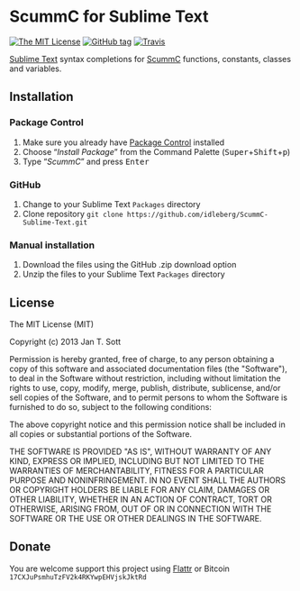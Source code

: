 # ScummC for Sublime Text

[![The MIT License](https://img.shields.io/badge/license-MIT-orange.svg?style=flat-square)](http://opensource.org/licenses/MIT)
[![GitHub tag](https://img.shields.io/github/tag/idleberg/ScummC-Sublime-Text.svg?style=flat-square)](https://github.com/idleberg/ScummC-Sublime-Text/tags)
[![Travis](https://img.shields.io/travis/idleberg/ScummC-Sublime-Text.svg?style=flat-square)](https://travis-ci.org/idleberg/ScummC-Sublime-Text)

[Sublime Text](http://www.sublimetext.com/) syntax completions for [ScummC](https://github.com/AlbanBedel/scummc) functions, constants, classes and variables.

## Installation

### Package Control

1. Make sure you already have [Package Control](http://wbond.net/sublime_packages/package_control/) installed
2. Choose “*Install Package*” from the Command Palette (<kbd>Super</kbd>+<kbd>Shift</kbd>+<kbd>p</kbd>)
3. Type “*ScummC*” and press <kbd>Enter</kbd>

### GitHub

1. Change to your Sublime Text `Packages` directory
2. Clone repository `git clone https://github.com/idleberg/ScummC-Sublime-Text.git`

### Manual installation

1. Download the files using the GitHub .zip download option
2. Unzip the files to your Sublime Text `Packages` directory

## License

The MIT License (MIT)

Copyright (c) 2013 Jan T. Sott

Permission is hereby granted, free of charge, to any person obtaining a copy of this software and associated documentation files (the "Software"), to deal in the Software without restriction, including without limitation the rights to use, copy, modify, merge, publish, distribute, sublicense, and/or sell copies of the Software, and to permit persons to whom the Software is furnished to do so, subject to the following conditions:

The above copyright notice and this permission notice shall be included in all copies or substantial portions of the Software.

THE SOFTWARE IS PROVIDED "AS IS", WITHOUT WARRANTY OF ANY KIND, EXPRESS OR IMPLIED, INCLUDING BUT NOT LIMITED TO THE WARRANTIES OF MERCHANTABILITY, FITNESS FOR A PARTICULAR PURPOSE AND NONINFRINGEMENT. IN NO EVENT SHALL THE AUTHORS OR COPYRIGHT HOLDERS BE LIABLE FOR ANY CLAIM, DAMAGES OR OTHER LIABILITY, WHETHER IN AN ACTION OF CONTRACT, TORT OR OTHERWISE, ARISING FROM, OUT OF OR IN CONNECTION WITH THE SOFTWARE OR THE USE OR OTHER DEALINGS IN THE SOFTWARE.

## Donate

You are welcome support this project using [Flattr](https://flattr.com/submit/auto?user_id=idleberg&url=https://github.com/idleberg/ScummC-Sublime-Text) or Bitcoin `17CXJuPsmhuTzFV2k4RKYwpEHVjskJktRd`